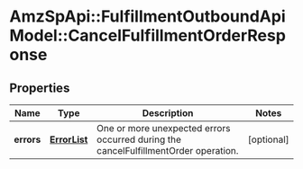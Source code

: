 # AmzSpApi::FulfillmentOutboundApiModel::CancelFulfillmentOrderResponse

## Properties
Name | Type | Description | Notes
------------ | ------------- | ------------- | -------------
**errors** | [**ErrorList**](ErrorList.md) | One or more unexpected errors occurred during the cancelFulfillmentOrder operation. | [optional] 


